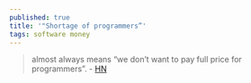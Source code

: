 ```yaml
---
published: true
title: '"Shortage of programmers”'
tags: software money
---
```

> almost always means “we don’t want to pay full price for programmers”. - [HN](https://news.ycombinator.com/item?id=23091691)